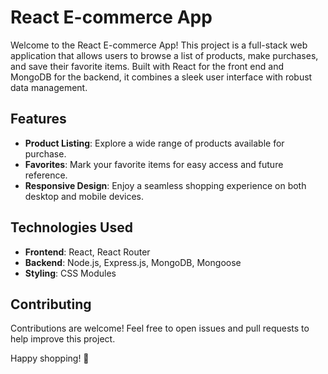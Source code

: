 # React E-commerce App

Welcome to the React E-commerce App! This project is a full-stack web application that allows users to browse a list of products, make purchases, and save their favorite items. Built with React for the front end and MongoDB for the backend, it combines a sleek user interface with robust data management.

## Features

- **Product Listing**: Explore a wide range of products available for purchase.
- **Favorites**: Mark your favorite items for easy access and future reference.
- **Responsive Design**: Enjoy a seamless shopping experience on both desktop and mobile devices.

## Technologies Used
- **Frontend**: React, React Router
- **Backend**: Node.js, Express.js, MongoDB, Mongoose
- **Styling**: CSS Modules

## Contributing
Contributions are welcome! Feel free to open issues and pull requests to help improve this project.

Happy shopping! 🛒
